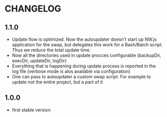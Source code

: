 # CHANGELOG

## 1.1.0
- Update flow is optimized. Now the autoupdater doesn't start up NW.js application for the swap, but delegates this work for a Bash/Batch script. Thus we reduce the total update time.
- Now all the directories used in update procces configurable (backupDir, execDir, updateDir, logDir)
- Everything that is happening during update process is reported in the log file (verbose mode is alos available via configuration)
- One can pass to autoupdater a custom swap script. For example to update not the entire project, but a part of it

## 1.0.0
* first stable version